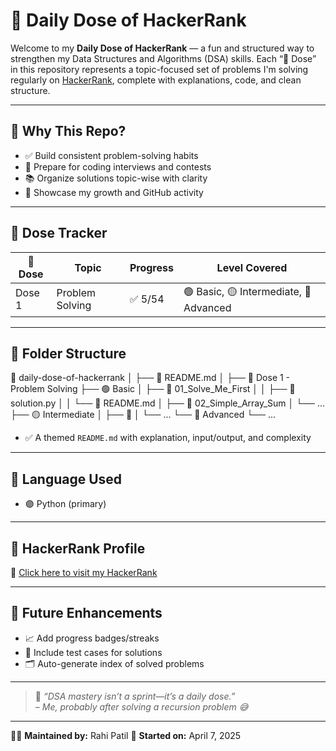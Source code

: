 # 💊 Daily Dose of HackerRank

Welcome to my **Daily Dose of HackerRank** — a fun and structured way to strengthen my Data Structures and Algorithms (DSA) skills. Each “💊 Dose” in this repository represents a topic-focused set of problems I'm solving regularly on [HackerRank](https://www.hackerrank.com/), complete with explanations, code, and clean structure.

---

## 🧠 Why This Repo?

- ✅ Build consistent problem-solving habits
- 🚀 Prepare for coding interviews and contests
- 📚 Organize solutions topic-wise with clarity
- 💼 Showcase my growth and GitHub activity

---

## 📅 Dose Tracker

| 💊 Dose | Topic                   | Progress | Level Covered                        |
|--------|-------------------------|----------|--------------------------------------|
| Dose 1 | Problem Solving         | ✅ 5/54   | 🟢 Basic, 🟡 Intermediate, 🔴 Advanced |

---

## 📂 Folder Structure

📁 daily-dose-of-hackerrank
│
├── 📄 README.md
│
├── 💊 Dose 1 - Problem Solving
    ├── 🟢 Basic
    │   ├── 📁 01_Solve_Me_First
    │   │   ├── 📄 solution.py
    │   │   └── 📄 README.md
    │   ├── 📁 02_Simple_Array_Sum
    │   └── ...
    ├── 🟡 Intermediate
    │   ├── 📁 
    │   └── ...
    └── 🔴 Advanced
        └── ...


- ✅ A themed `README.md` with explanation, input/output, and complexity

---

## 💬 Language Used

- 🟣 Python (primary)

---

## 🔗 HackerRank Profile

📌 [Click here to visit my HackerRank](https://www.hackerrank.com/your_username)

---

## 🌱 Future Enhancements

- 📈 Add progress badges/streaks
- 🧪 Include test cases for solutions
- 🗂️ Auto-generate index of solved problems

---

> 📍 _“DSA mastery isn’t a sprint—it’s a daily dose.”_  
> – *Me, probably after solving a recursion problem 😅*

---

👩‍💻 **Maintained by:** Rahi Patil 
📅 **Started on:** April 7, 2025  
